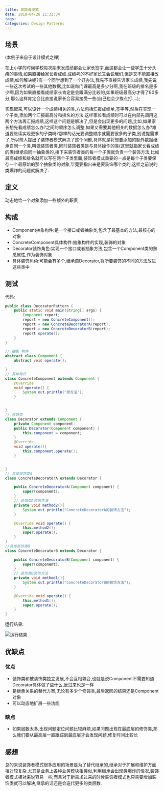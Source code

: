 ```yaml
---
title: 装饰者模式
date: 2018-04-28 21:31:34
tags:
categories: Design Patterns
---
```


## 场景

(本例子来自于设计模式之禅)

​	在上小学的时候学校每次期末发成绩都会让家长签字,而这都会让一些学生十分头疼的事情,如果直接给家长看成绩,成绩考的不好家长又会说我们,但是又不能直接改成绩,如何解决呢?<!--more-->有一个同学想到了一个好办法,我先不直接告诉家长成绩,我先说一些这次考试的一些其他数据,比如说每门课最高是多少分啊,我在班级的排名是多少啊,因为如果直接看成绩家长肯定是会跟满分比较的,如果班级最高分才得了80多分,那么这样肯定会比直接说家长会容易接受一些(自己也会少挨点打....);

​	实现起来,可以设计一个成绩相关的类,方法包括汇报成绩单,签字等,然后在实现一个子类,添加两个汇报最高分和排名的方法,这样家长看成绩时可以在内部先调用这两个方法再汇报成绩,这样这个问题是解决了,但是会出现更多的问题,比如,如果家长想先看成绩怎么办?之间的顺序怎么调整,如果又需要其他相关的数据怎么办?难道要继续实现更多的子类吗?那样的话光要调整顺序就需要很多的子类,别说提需求了,所以前人提出了装饰者模式解决了这个问题,具体就是将想要添加的额外数据继承自同一个类,叫做装饰者类,同时装饰者类是与具体操作的类(这里就指家长看成绩的类)继承自同一抽象类的,接下来装饰者类的每一个子类就负责一个装饰方法,比如最高成绩和排名就可以写在两个子类里面,装饰者模式重要的一点是每个子类要保存一个最原始的那个抽象类的对象,毕竟要指出来是要装饰哪个类的,这样之前说的类爆炸的问题就解决了.

## 定义

   动态地给一个对象添加一些额外的职责

## 构成

- Component抽象构件:是一个接口或者抽象类,包含了最基本的方法,最核心的对象
- ConcreteComponent具体构件:抽象构件的实现,装饰的对象
- Decorator装饰角色:实现一个接口或者抽象方法,包含一个Component类的熟悉属性,作为装饰对象
- 具体装饰角色:可能会有多个,继承自Decorator,将所要装饰的不同的方法放进这些类中

## 测试

代码:
```java
public class DecoratorPattern {
    public static void main(String[] args) {
        Component report;
        report = new ConcreteComponent();
        report = new ConcreteDecoratorA(report);
        report = new ConcreteDecoratorB(report);
        report.operate();
    }
}

// 抽象 构件
abstract class Component {
    abstract void operate();

}
// 具体构件
class ConcreteComponent extends Component {
    @Override
    void operate() {
        System.out.println("原方法");
    }


}
// 装饰类
class Decorator extends Component {
    private Component component;
    public Decorator(Component component) {
        this.component = component;
    }
    @Override
    void operate(){
        this.component.operate();
    }


}
// 具体装饰类A
class ConcreteDecoratorA extends Decorator {

    public ConcreteDecoratorA(Component component) {
        super(component);
    }
    // 装饰类A装饰方法
    private void method2(){
        System.out.println("ConcreteDecoratorA的装饰方法");
    }

    @Override void operate() {
        this.method2();
        super.operate();
    }
}
//具体装饰类B
class ConcreteDecoratorB extends Decorator {

    public ConcreteDecoratorB(Component component) {
        super(component);
    }
    // 装饰类B装饰方法
    private void method1(){
        System.out.println("ConcreteDecoratorB的装饰方法");
    }

    @Override void operate() {
        this.method1();
        super.operate();
    }
}
```

运行结果:

  ![运行结果](http://upload-images.jianshu.io/upload_images/1890983-c156c144dbf2b5ce.png?imageMogr2/auto-orient/strip%7CimageView2/2/w/1240)


## 优缺点

### 优点

-  装饰类和被装饰类独立发展,不会互相耦合,也就是说Component不需要知道Decorator具体做了些什么,反过来也是一样
-  是继承关系的替代方案,无论有多少个修饰类,最后返回的结果还是Component对象
-  可以动态地扩展一些功能

### 缺点

- 如果层数太多,出现问题定位问题比较麻烦,如果问题出现在最底层的修饰类,那么我们要从最高层一直跟踪到最底层才会发现问题,修复时间比较长

## 感想

总的来说装饰者模式很多应用的场景是为了替代继承的,继承对于扩展和维护方面相对较复杂,尤其是业务上各种业务模块相类似,利用继承会出现类爆炸的情况,装饰者模式相对来说容易一些;而且对于新需求过来的时候装饰者模式也只需要增加装饰类就可以解决,继承的话还是会迭代更多的类层数.